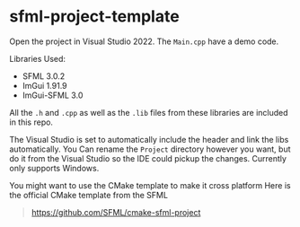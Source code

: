 # sfml-project-template

Open the project in Visual Studio 2022.
The `Main.cpp` have a demo code.

Libraries Used:
- SFML 3.0.2
- ImGui 1.91.9
- ImGui-SFML 3.0

All the `.h` and `.cpp` as well as the `.lib` files from these libraries are included in this repo.

The Visual Studio is set to automatically include the header and link the libs automatically.
You Can rename the `Project` directory however you want, but do it from the Visual Studio so the IDE could pickup the changes.
Currently only supports Windows.


You might want to use the CMake template to make it cross platform
Here is the official CMake template from the SFML
> <https://github.com/SFML/cmake-sfml-project>
